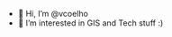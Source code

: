 - 👋 Hi, I’m @vcoelho
- 👀 I’m interested in GIS and Tech stuff :)


<!---
vcoelho/vcoelho is a ✨ special ✨ repository because its `README.md` (this file) appears on your GitHub profile.
You can click the Preview link to take a look at your changes.
--->
